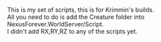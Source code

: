 This is my set of scripts, this is for Krimmin's builds.                                                                      
All you need to do is add the Creature folder into NexusForever.WorldServer/Script.                                                    
I didn't add RX,RY,RZ to any of the scripts yet.
